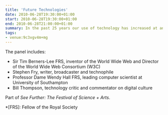 ```yaml
---
title: 'Future Technologies'
date: 2010-06-28T19:30:00+01:00
start: 2010-06-28T19:30:00+01:00
end: 2010-06-28T21:00:00+01:00
summary: In the past 25 years our use of technology has increased at an unprecedented rate, affecting our way of life and how we function in society. What's next?
tags:
- venue:9c3xgv4m+mg
---
```

The panel includes:
* Sir Tim Berners-Lee FRS, inventor of the World Wide Web and Director of the World Wide Web Consortium (W3C)
* Stephen Fry, writer, broadcaster and technophile
* Professor Dame Wendy Hall FRS, leading computer scientist at University of Southampton
* Bill Thompson, technology critic and commentator on digital culture

Part of _See Further: The Festival of Science + Arts_.

*[FRS]: Fellow of the Royal Society
